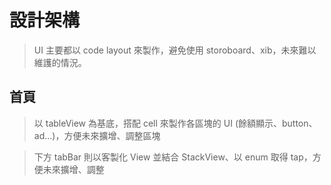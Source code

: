 # 設計架構
>UI 主要都以 code layout 來製作，避免使用 storoboard、xib，未來難以維護的情況。
## 首頁
>以 tableView 為基底，搭配 cell 來製作各區塊的 UI (餘額顯示、button、ad...)，方便未來擴增、調整區塊

>下方 tabBar 則以客製化 View 並結合 StackView、以 enum 取得 tap，方便未來擴增、調整

